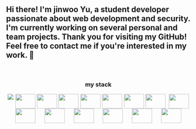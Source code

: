 
<h2>Hi there! I'm jinwoo Yu, a student developer passionate about web development and security. I'm currently working on several personal and team projects. Thank you for visiting my GitHub! Feel free to contact me if you're interested in my work. 👋</h2>

<!--
**Lay182/Lay182** is a ✨ _special_ ✨ repository because its `README.md` (this file) appears on your GitHub profile.

Here are some ideas to get you started:
https://img.shields.io/badge/Windows-0078D6?style=for-the-badge&logo=windows&logoColor=white
https://img.shields.io/badge/Linux-FCC624?style=for-the-badge&logo=linux&logoColor=black

-🔭 I’m currently working on ...
- 🌱 I’m currently learning ...
- 👯 I’m looking to collaborate on ...
- 🤔 I’m looking for help with ...
- 💬 Ask me about ...
- 📫 How to reach me: ...
- 😄 Pronouns: ...
- ⚡ Fun fact: ...
-->

<div align="left">

<br>
<h3 align="center"">my stack</h3>
<div align="center" style="display: flex; flex-wrap: wrap; justify-content: space-evenly; ">  <img src="https://img.shields.io/badge/c-A8B9CC?style=flat-square&logo=c&logoColor=white">
  <img src="https://img.shields.io/badge/Java-007396?style=flat-square&logo=Java&logoColor=white" height="40" width="55">
  <img src="https://img.shields.io/badge/html5-E34F26?style=flat-square&logo=html5&logoColor=white" height="40" width="55">
  <img src="https://img.shields.io/badge/css-1572B6?style=flat-square&logo=css3&logoColor=white"height="40" width="55">
  <img src="https://img.shields.io/badge/javascript-F7DF1E?style=flat-square&logo=javascript&logoColor=black"height="40" width="55">
  <img src="https://img.shields.io/badge/bootstrap-7952B3?style=flat-square&logo=bootstrap&logoColor=white"height="40" width="55">
  <img src="https://img.shields.io/badge/EJS-52B0E7?style=flat-square&label=EJS"height="40" width="55">
  <img src="https://img.shields.io/badge/MongoDB-47A248?style=flat-square&logo=mongodb&logoColor=#47A248"height="40" width="55">
    <br/>
  <img src="https://img.shields.io/badge/Node.js-339933?style=flat-square&logo=nodejs&logoColor=white"height="40" width="55">
  <img src="https://img.shields.io/badge/express-000000?style=flat-square&logo=express&logoColor=white"height="40" width="55">
  <img src="https://img.shields.io/badge/mongoose-880000?style=flat-square&logo=mongoose&logoColor=white"height="40" width="55">
  <img src="https://img.shields.io/badge/bulma-00D1B2?style=flat-square&logo=bulma&logoColor=white"height="40" width="55">
  <img src="https://img.shields.io/badge/npm-CB3837?style=flat-square&logo=npm&logoColor=white"height="40"width="55">
  <img src="https://img.shields.io/badge/react-7BB4E3?style=flat-square&logo=react&logoColor=white"height="40" width="55">
  <img src="https://img.shields.io/badge/ubuntu-orange?style=flat-square&logo=ubuntu&logoColor=white"height="40"width="55">



</div>
